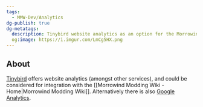 ```yaml
---
tags:
  - MMW-Dev/Analytics
dg-publish: true
dg-metatags:
  description: Tinybird website analytics as an option for the Morrowind Modding Wiki
  og:image: https://i.imgur.com/LmCg5HX.png
---
```

## About 

[Tinybird](https://www.tinybird.co/) offers website analytics (amongst other services), and could be considered for integration with the [[Morrowind Modding Wiki - Home|Morrowind Modding Wiki]]. Alternatively there is also [Google Analytics](https://marketingplatform.google.com/about/analytics/).

